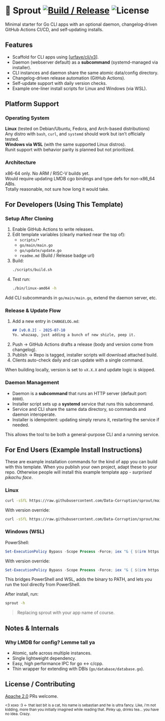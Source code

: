 # 🌱 Sprout [![Build / Release](https://github.com/Data-Corruption/sprout/actions/workflows/build.yml/badge.svg)](https://github.com/Data-Corruption/sprout/actions/workflows/build.yml) ![License](https://img.shields.io/github/license/Data-Corruption/sprout)

Minimal starter for Go CLI apps with an optional daemon, changelog‑driven GitHub Actions CI/CD, and self‑updating installs.

## Features

- Scaffold for CLI apps using \[[urfave/cli/v3](https://github.com/urfave/cli)].
- Daemon (webserver default) as a **subcommand** (systemd-managed via installer).
- CLI instances and daemon share the same atomic data/config directory.
- Changelog-driven release automation (GitHub Actions).
- Self-update support with daily version checks.
- Example one-liner install scripts for Linux and Windows (via WSL).

## Platform Support

### Operating System

**Linux** (tested on Debian/Ubuntu, Fedora, and Arch-based distributions)  
Any distro with `bash`, `curl`, and `systemd` should work but isn’t officially tested.  
**Windows via WSL** (with the same supported Linux distros).  
Runit support with behavior parity is planned but not prioritized.  

### Architecture

x86-64 only. No ARM / RISC-V builds yet.  
Would require updating LMDB cgo bindings and type defs for non-x86_64 ABIs.  
Totally reasonable, not sure how long it would take.

## For Developers (Using This Template)

### Setup After Cloning

1. Enable GitHub Actions to write releases.
2. Edit template variables (clearly marked near the top of):
   * `scripts/*`
   * `go/main/main.go`
   * `go/update/update.go`
   * `readme.md` (Build / Release badge url)
3. Build:
   ```sh
   ./scripts/build.sh
   ```
4. Test run:
   ```sh
   ./bin/linux-amd64 -h
   ```

Add CLI subcommands in `go/main/main.go`, extend the daemon server, etc.

### Release & Update Flow

1. Add a new entry in `CHANGELOG.md`:
   ```markdown
   ## [v0.0.2] - 2025-07-10
   Yo. whazaap, just adding a bunch of new shizle, peep it.
   ```
2. Push → GitHub Actions drafts a release (body and version come from changelog).
3. Publish → Repo is tagged, installer scripts will download attached build.
4. Clients auto-check daily and can update with a single command.

When building locally, version is set to `vX.X.X` and update logic is skipped.

### Daemon Management

- Daemon is a **subcommand** that runs an HTTP server (default port: `8080`).
- Installer script sets up a **systemd** service that runs this subcommand.
- Service and CLI share the same data directory, so commands and daemon interoperate.
- Installer is idempotent: updating simply reruns it, restarting the service if needed.

This allows the tool to be both a general-purpose CLI and a running service.

## For End Users (Example Install Instructions)

These are example installation commands for the kind of app you can build with this template. When you publish your own project, adapt these to your repo. Otherwise people will install this example template app - *surprised pikachu face*.

### Linux

```sh
curl -sSfL https://raw.githubusercontent.com/Data-Corruption/sprout/main/scripts/install.sh | bash -s
```

With version override:
```sh
curl -sSfL https://raw.githubusercontent.com/Data-Corruption/sprout/main/scripts/install.sh | bash -s -- v0.1.2
```

### Windows (WSL)

PowerShell:

```powershell
Set-ExecutionPolicy Bypass -Scope Process -Force; iex "& { $(irm https://raw.githubusercontent.com/Data-Corruption/sprout/main/scripts/install.ps1) }"
```

With version override:
```powershell
Set-ExecutionPolicy Bypass -Scope Process -Force; iex "& { $(irm https://raw.githubusercontent.com/Data-Corruption/sprout/main/install.ps1) } -Version v0.1.2"
```

This bridges PowerShell and WSL, adds the binary to PATH, and lets you run the tool directly from PowerShell.

After install, run:

```sh
sprout -h
```

> Replacing sprout with your app name of course.

## Notes & Internals

### Why LMDB for config? Lemme tall ya

- Atomic, safe across multiple instances.
- Single lightweight dependency.
- Easy, high performance IPC for go <-> c/cpp.
- Thin wrapper for extending with DBIs (`go/database/database.go`).

## License / Contributing

[Apache 2.0](./LICENSE.md) PRs welcome.

<sub>
<3 xoxo :3 <- that last bit is a cat, his name is sebastian and he is ultra fancy. Like, i'm not kidding, more than you initially imagined while reading that. Pinky up, drinks tea... you have no idea. Crazy.
</sub>
